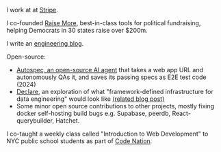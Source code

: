 I work at at [Stripe](https://stripe.com/).

I co-founded [Raise More](https://join.raisemore.app/), best-in-class tools for political fundraising, helping Democrats in 30 states raise over $200m.

I write an [engineering blog](https://www.zachblume.com/).

Open-source:
 - [Autospec, an open-source AI agent](https://github.com/zachblume/autospec) that takes a web app URL and autonomously QAs it, and saves its passing specs as E2E test code (2024)
 - [Declare](https://github.com/zachblume/declare), an exploration of what "framework-defined infrastructure for data engineering" would look like [(related blog post)](https://www.zachblume.com/blog/2024-10-08-framework-defined-infrastructure-for-data-engineering)
 - Some minor open source contributions to other projects, mostly fixing docker self-hosting build bugs e.g. Supabase, peerdb, React-querybuilder, Hatchet.

I co-taught a weekly class called "Introduction to Web Development" to NYC public school students as part of [Code Nation](https://codenation.org/).
